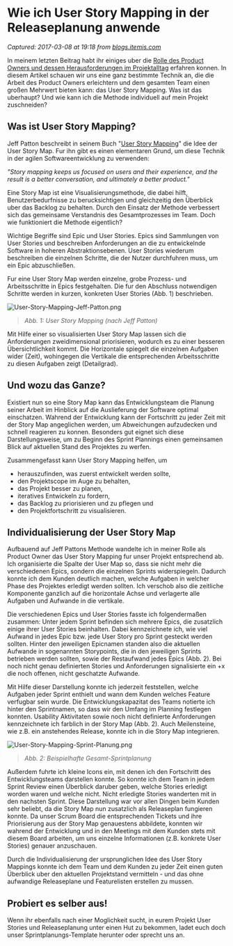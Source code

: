 # Wie ich User Story Mapping in der Releaseplanung anwende

_Captured: 2017-03-08 at 19:18 from [blogs.itemis.com](https://blogs.itemis.com/de/wie-ich-user-story-mapping-in-der-releaseplanung?utm_campaign=Agile&utm_source=hs_email&utm_medium=email&utm_content=44124945&_hsenc=p2ANqtz--Wym7s6ZLexzT6xVWPUJb0XY8sh9msDH4qH9emFKrdcJtbCCebYPt43w9rAsCjvAqa8OTM4b9dwZeEHmj9Of0pinvvo0pFUco4V6E_1QCv1L-wb4I&_hsmi=44124945)_

In meinem letzten Beitrag habt ihr einiges uber die [Rolle des Product Owners und dessen Herausforderungen im Projektalltag](https://blogs.itemis.com/de/vom-usability-engineer-zum-product-owner) erfahren konnen. In diesem Artikel schauen wir uns eine ganz bestimmte Technik an, die die Arbeit des Product Owners erleichtern und dem gesamten Team einen großen Mehrwert bieten kann: das User Story Mapping. Was ist das uberhaupt? Und wie kann ich die Methode individuell auf mein Projekt zuschneiden?

## **Was ist User Story Mapping?**

Jeff Patton beschreibt in seinem Buch "[User Story Mapping](http://jpattonassociates.com/user-story-mapping/)" die Idee der User Story Map. Fur ihn gibt es einen elementaren Grund, um diese Technik in der agilen Softwareentwicklung zu verwenden:

_"Story mapping keeps us focused on users and their experience, and the result is a better conversation, and ultimately a better product."_

Eine Story Map ist eine Visualisierungsmethode, die dabei hilft, Benutzerbedurfnisse zu berucksichtigen und gleichzeitig den Überblick uber das Backlog zu behalten. Durch den Einsatz der Methode verbessert sich das gemeinsame Verstandnis des Gesamtprozesses im Team. Doch wie funktioniert die Methode eigentlich?

Wichtige Begriffe sind Epic und User Stories. Epics sind Sammlungen von User Stories und beschreiben Anforderungen an die zu entwickelnde Software in hoheren Abstraktionsebenen. User Stories wiederum beschreiben die einzelnen Schritte, die der Nutzer durchfuhren muss, um ein Epic abzuschließen.

Fur eine User Story Map werden einzelne, grobe Prozess- und Arbeitsschritte in Epics festgehalten. Die fur den Abschluss notwendigen Schritte werden in kurzen, konkreten User Stories (Abb. 1) beschrieben.

![User-Story-Mapping-Jeff-Patton.png](https://blogs.itemis.com/hs-fs/hubfs/Blog/Agile/User-Story-Mapping-Jeff-Patton.png?t=1488986337437&width=362&height=230&name=User-Story-Mapping-Jeff-Patton.png)

> _Abb. 1: User Story Mapping (nach Jeff Patton)_

Mit Hilfe einer so visualisierten User Story Map lassen sich die Anforderungen zweidimensional priorisieren, wodurch es zu einer besseren Übersichtlichkeit kommt. Die Horizontale spiegelt die einzelnen Aufgaben wider (Zeit), wohingegen die Vertikale die entsprechenden Arbeitsschritte zu diesen Aufgaben zeigt (Detailgrad).

## **Und wozu das Ganze?**

Existiert nun so eine Story Map kann das Entwicklungsteam die Planung seiner Arbeit im Hinblick auf die Auslieferung der Software optimal einschatzen. Wahrend der Entwicklung kann der Fortschritt zu jeder Zeit mit der Story Map angeglichen werden, um Abweichungen aufzudecken und schnell reagieren zu konnen. Besonders gut eignet sich diese Darstellungsweise, um zu Beginn des Sprint Plannings einen gemeinsamen Blick auf aktuellen Stand des Projektes zu werfen.

Zusammengefasst kann User Story Mapping helfen, um

  * herauszufinden, was zuerst entwickelt werden sollte,
  * den Projektscope im Auge zu behalten,
  * das Projekt besser zu planen,
  * iteratives Entwickeln zu fordern,
  * das Backlog zu priorisieren und zu pflegen und
  * den Projektfortschritt zu visualisieren.

## **Individualisierung der User Story Map**

Aufbauend auf Jeff Pattons Methode wandelte ich in meiner Rolle als Product Owner das User Story Mapping fur unser Projekt entsprechend ab. Ich organisierte die Spalte der User Map so, dass sie nicht mehr die verschiedenen Epics, sondern die einzelnen Sprints widerspiegeln. Dadurch konnte ich dem Kunden deutlich machen, welche Aufgaben in welcher Phase des Projektes erledigt werden sollten. Ich verschob also die zeitliche Komponente ganzlich auf die horizontale Achse und verlagerte alle Aufgaben und Aufwande in die vertikale.

Die verschiedenen Epics und User Stories fasste ich folgendermaßen zusammen: Unter jedem Sprint befinden sich mehrere Epics, die zusatzlich einige ihrer User Stories beinhalten. Dabei kennzeichnete ich, wie viel Aufwand in jedes Epic bzw. jede User Story pro Sprint gesteckt werden sollten. Hinter den jeweiligen Epicnamen standen also die aktuellen Aufwande in sogenannten Storypoints, die in den jeweiligen Sprints betrieben werden sollten, sowie der Restaufwand jedes Epics (Abb. 2). Bei noch nicht genau definierten Stories und Anforderungen signalisierte ein +x die noch offenen, nicht geschatzte Aufwande.

Mit Hilfe dieser Darstellung konnte ich jederzeit feststellen, welche Aufgaben jeder Sprint enthielt und wann dem Kunden welches Feature verfugbar sein wurde. Die Entwicklungskapazitat des Teams notierte ich hinter den Sprintnamen, so dass wir den Umfang im Planning festlegen konnten. Usability Aktivitaten sowie noch nicht definierte Anforderungen kennzeichnete ich farblich in der Story Map (Abb. 2). Auch Meilensteine, wie z.B. ein anstehendes Release, konnte ich in die Story Map integrieren.

![User-Story-Mapping-Sprint-Planung.png](https://blogs.itemis.com/hs-fs/hubfs/Blog/Agile/User-Story-Mapping-Sprint-Planung.png?t=1488986337437&width=362&height=263&name=User-Story-Mapping-Sprint-Planung.png)

> _Abb. 2: Beispielhafte Gesamt-Sprintplanung_

Außerdem fuhrte ich kleine Icons ein, mit denen ich den Fortschritt des Entwicklungsteams darstellen konnte. So konnte ich dem Team in jedem Sprint Review einen Überblick daruber geben, welche Stories erledigt worden waren und welche nicht. Nicht erledigte Stories wanderten mit in den nachsten Sprint. Diese Darstellung war vor allen Dingen beim Kunden sehr beliebt, da die Story Map nun zusatzlich als Releaseplan fungieren konnte. Da unser Scrum Board die entsprechenden Tickets und ihre Priorisierung aus der Story Map genauestens abbildete, konnten wir wahrend der Entwicklung und in den Meetings mit dem Kunden stets mit diesem Board arbeiten, um uns einzelne Informationen (z.B. konkrete User Stories) genauer anzuschauen.

Durch die Individualisierung der ursprunglichen Idee des User Story Mappings konnte ich dem Team und dem Kunden zu jeder Zeit einen guten Überblick uber den aktuellen Projektstand vermitteln - und das ohne aufwandige Releaseplane und Featurelisten erstellen zu mussen.

## **Probiert es selber aus!**

Wenn ihr ebenfalls nach einer Moglichkeit sucht, in eurem Projekt User Stories und Releaseplanung unter einen Hut zu bekommen, ladet euch doch unser Sprintplanungs-Template herunter oder sprecht uns an.
